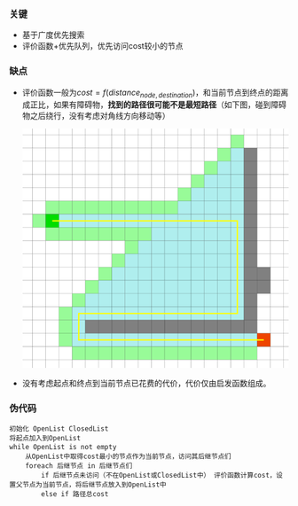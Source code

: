 ### 关键

- 基于广度优先搜索
- 评价函数+优先队列，优先访问cost较小的节点

### 缺点

- 评价函数一般为$cost=f(distance_{node, destination})$，和当前节点到终点的距离成正比，如果有障碍物，**找到的路径很可能不是最短路径**（如下图，碰到障碍物之后绕行，没有考虑对角线方向移动等）

    ![image-20200908214028192](assets/image-20200908214028192.png)

- 没有考虑起点和终点到当前节点已花费的代价，代价仅由启发函数组成。

### 伪代码

```
初始化 OpenList ClosedList
将起点加入到OpenList
while OpenList is not empty
	从OpenList中取得cost最小的节点作为当前节点，访问其后继节点们
	foreach 后继节点 in 后继节点们
		if 后继节点未访问（不在OpenList或ClosedList中） 评价函数计算cost，设置父节点为当前节点，将后继节点放入到OpenList中
		else if 路径总cost
```


